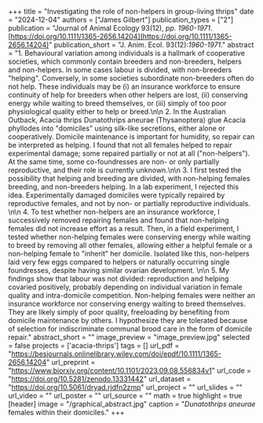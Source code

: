 +++
title = "Investigating the role of non-helpers in group-living thrips"
date = "2024-12-04"
authors = ["James Gilbert"]
publication_types = ["2"]
publication = "Journal of Animal Ecology 93(12), _pp. 1960-1971_. [https://doi.org/10.1111/1365-2656.14204](https://doi.org/10.1111/1365-2656.14204)"
publication_short = "J. Anim. Ecol. 93(12):_1960-1971_."
abstract = "1. Behavioural variation among individuals is a hallmark of cooperative societies, which commonly contain breeders and non-breeders, helpers and non-helpers. In some cases labour is divided, with non-breeders \"helping\". Conversely, in some societies subordinate non-breeders often do not help. These individuals may be (i) an insurance workforce to ensure continuity of help for breeders when other helpers are lost, (ii) conserving energy while waiting to breed themselves, or (iii) simply of too poor physiological quality either to help or breed.\n\n 2.  In the Australian Outback, Acacia thrips Dunatothrips aneurae (Thysanoptera) glue Acacia phyllodes into \"domiciles\" using silk-like secretions, either alone or cooperatively. Domicile maintenance is important for humidity, so repair can be interpreted as helping. I found that not all females helped to repair experimental damage; some repaired partially or not at all (\"non-helpers\"). At the same time, some co-foundresses are non- or only partially reproductive, and their role is currently unknown.\n\n 3. I first tested the possibility that helping and breeding are divided, with non-helping females breeding, and non-breeders helping. In a lab experiment, I rejected this idea. Experimentally damaged domiciles were typically repaired by reproductive females, and not by non- or partially reproductive individuals. \n\n 4. To test whether non-helpers are an insurance workforce, I successively removed repairing females and found that non-helping females did not increase effort as a result. Then, in a field experiment, I tested whether non-helping females were conserving energy while waiting to breed by removing all other females, allowing either a helpful female or a non-helping female to \"inherit\" her domicile. Isolated like this, non-helpers laid very few eggs compared to helpers or naturally occurring single foundresses, despite having similar ovarian development. \n\n 5. My findings show that labour was not divided: reproduction and helping covaried positively, probably depending on individual variation in female quality and intra-domicile competition. Non-helping females were neither an insurance workforce nor conserving energy waiting to breed themselves. They are likely simply of poor quality, freeloading by benefiting from domicile maintenance by others. I hypothesize they are tolerated because of selection for indiscriminate communal brood care in the form of domicile repair."
abstract_short = ""
image_preview = "image_preview.jpg"
selected = false
projects = ['acacia-thrips']
tags = []
url_pdf = "https://besjournals.onlinelibrary.wiley.com/doi/epdf/10.1111/1365-2656.14204"
url_preprint = "https://www.biorxiv.org/content/10.1101/2023.09.08.556834v1"
url_code = "https://doi.org/10.5281/zenodo.13331442"
url_dataset = "https://doi.org/10.5061/dryad.rjdfn2zmp"
url_project = ""
url_slides = ""
url_video = ""
url_poster = ""
url_source = ""
math = true
highlight = true
[header]
image = "/graphical_abstract.jpg"
caption = "_Dunatothrips aneurae_ females within their domiciles."
+++